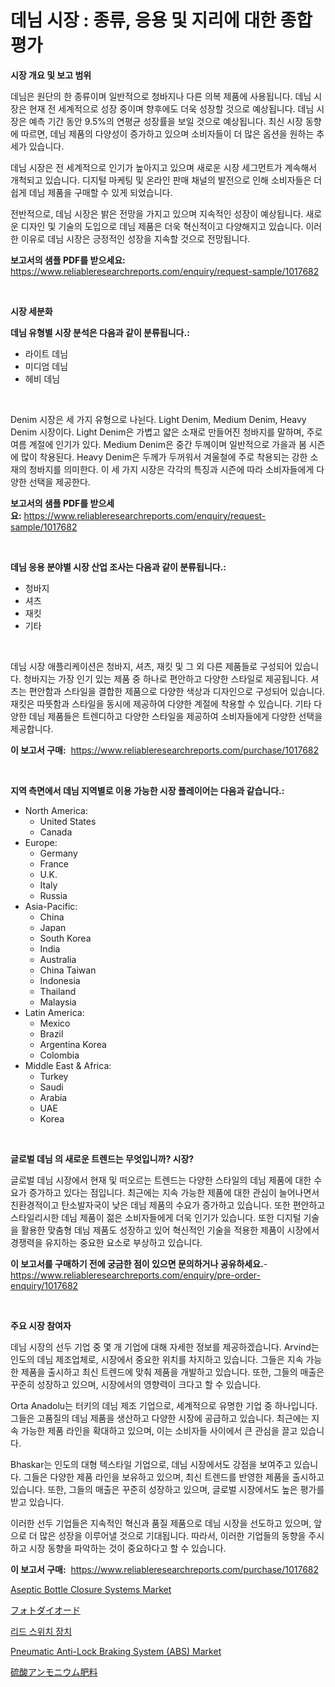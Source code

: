 <p><h1>데님 시장 : 종류, 응용 및 지리에 대한 종합 평가</h1></p><p><strong>시장 개요 및 보고 범위</strong></p>
<p><p>데님은 원단의 한 종류이며 일반적으로 청바지나 다른 의복 제품에 사용됩니다. 데님 시장은 현재 전 세계적으로 성장 중이며 향후에도 더욱 성장할 것으로 예상됩니다. 데님 시장은 예측 기간 동안 9.5%의 연평균 성장률을 보일 것으로 예상됩니다. 최신 시장 동향에 따르면, 데님 제품의 다양성이 증가하고 있으며 소비자들이 더 많은 옵션을 원하는 추세가 있습니다. </p><p>데님 시장은 전 세계적으로 인기가 높아지고 있으며 새로운 시장 세그먼트가 계속해서 개척되고 있습니다. 디지털 마케팅 및 온라인 판매 채널의 발전으로 인해 소비자들은 더 쉽게 데님 제품을 구매할 수 있게 되었습니다. </p><p>전반적으로, 데님 시장은 밝은 전망을 가지고 있으며 지속적인 성장이 예상됩니다. 새로운 디자인 및 기술의 도입으로 데님 제품은 더욱 혁신적이고 다양해지고 있습니다. 이러한 이유로 데님 시장은 긍정적인 성장을 지속할 것으로 전망됩니다.</p></p>
<p><strong>보고서의 샘플 PDF를 받으세요:</strong> <a href="https://www.reliableresearchreports.com/enquiry/request-sample/1017682">https://www.reliableresearchreports.com/enquiry/request-sample/1017682</a></p>
<p>&nbsp;</p>
<p><strong>시장 세분화</strong></p>
<p><strong>데님 유형별 시장 분석은 다음과 같이 분류됩니다.:</strong></p>
<p><ul><li>라이트 데님</li><li>미디엄 데님</li><li>헤비 데님</li></ul></p>
<p>&nbsp;</p>
<p><p>Denim 시장은 세 가지 유형으로 나뉜다. Light Denim, Medium Denim, Heavy Denim 시장이다. Light Denim은 가볍고 얇은 소재로 만들어진 청바지를 말하며, 주로 여름 계절에 인기가 있다. Medium Denim은 중간 두께이며 일반적으로 가을과 봄 시즌에 많이 착용된다. Heavy Denim은 두께가 두꺼워서 겨울철에 주로 착용되는 강한 소재의 청바지를 의미한다. 이 세 가지 시장은 각각의 특징과 시즌에 따라 소비자들에게 다양한 선택을 제공한다.</p></p>
<p><strong>보고서의 샘플 PDF를 받으세요:</strong>&nbsp;<a href="https://www.reliableresearchreports.com/enquiry/request-sample/1017682">https://www.reliableresearchreports.com/enquiry/request-sample/1017682</a></p>
<p>&nbsp;</p>
<p><strong> 데님 응용 분야별 시장 산업 조사는 다음과 같이 분류됩니다.:</strong></p>
<p><ul><li>청바지</li><li>셔츠</li><li>재킷</li><li>기타</li></ul></p>
<p>&nbsp;</p>
<p><p>데님 시장 애플리케이션은 청바지, 셔츠, 재킷 및 그 외 다른 제품들로 구성되어 있습니다. 청바지는 가장 인기 있는 제품 중 하나로 편안하고 다양한 스타일로 제공됩니다. 셔츠는 편안함과 스타일을 결합한 제품으로 다양한 색상과 디자인으로 구성되어 있습니다. 재킷은 따뜻함과 스타일을 동시에 제공하여 다양한 계절에 착용할 수 있습니다. 기타 다양한 데님 제품들은 트렌디하고 다양한 스타일을 제공하여 소비자들에게 다양한 선택을 제공합니다.</p></p>
<p><strong>이 보고서 구매:</strong>&nbsp; <a href="https://www.reliableresearchreports.com/purchase/1017682">https://www.reliableresearchreports.com/purchase/1017682</a></p>
<p>&nbsp;</p>
<p><strong>지역 측면에서 데님 지역별로 이용 가능한 시장 플레이어는 다음과 같습니다.:</strong></p>
<p><ul>
    <li>
        North America:
        <ul>
            <li>United States</li>
            <li>Canada</li>
        </ul>
    </li>
    <li>
        Europe:
        <ul>
            <li>Germany</li>
            <li>France</li>
            <li>U.K.</li>
            <li>Italy</li>
            <li>Russia</li>
        </ul>
    </li>
    <li>
        Asia-Pacific:
        <ul>
            <li>China</li>
            <li>Japan</li>
            <li>South Korea</li>
            <li>India</li>
            <li>Australia</li>
            <li>China Taiwan</li>
            <li>Indonesia</li>
            <li>Thailand</li>
            <li>Malaysia</li>
        </ul>
    </li>
    <li>
        Latin America:
        <ul>
            <li>Mexico</li>
            <li>Brazil</li>
            <li>Argentina Korea</li>
            <li>Colombia</li>
        </ul>
    </li>
    <li>
        Middle East & Africa:
        <ul>
            <li>Turkey</li>
            <li>Saudi</li>
            <li>Arabia</li>
            <li>UAE</li>
            <li>Korea</li>
        </ul>
    </li>
    </ul></p>
<p>&nbsp;</p>
<p><strong>글로벌 데님 의 새로운 트렌드는 무엇입니까? 시장?</strong></p>
<p><p>글로벌 데님 시장에서 현재 및 떠오르는 트렌드는 다양한 스타일의 데님 제품에 대한 수요가 증가하고 있다는 점입니다. 최근에는 지속 가능한 제품에 대한 관심이 늘어나면서 친환경적이고 탄소발자국이 낮은 데님 제품의 수요가 증가하고 있습니다. 또한 편안하고 스타일리시한 데님 제품이 젊은 소비자들에게 더욱 인기가 있습니다. 또한 디지털 기술을 활용한 맞춤형 데님 제품도 성장하고 있어 혁신적인 기술을 적용한 제품이 시장에서 경쟁력을 유지하는 중요한 요소로 부상하고 있습니다.</p></p>
<p><strong>이 보고서를 구매하기 전에 궁금한 점이 있으면 문의하거나 공유하세요.</strong>- <a href="https://www.reliableresearchreports.com/enquiry/pre-order-enquiry/1017682">https://www.reliableresearchreports.com/enquiry/pre-order-enquiry/1017682</a></p>
<p>&nbsp;</p>
<p><strong>주요 시장 참여자</strong></p>
<p><p>데님 시장의 선두 기업 중 몇 개 기업에 대해 자세한 정보를 제공하겠습니다. Arvind는 인도의 데님 제조업체로, 시장에서 중요한 위치를 차지하고 있습니다. 그들은 지속 가능한 제품을 출시하고 최신 트렌드에 맞춰 제품을 개발하고 있습니다. 또한, 그들의 매출은 꾸준히 성장하고 있으며, 시장에서의 영향력이 크다고 할 수 있습니다.</p><p>Orta Anadolu는 터키의 데님 제조 기업으로, 세계적으로 유명한 기업 중 하나입니다. 그들은 고품질의 데님 제품을 생산하고 다양한 시장에 공급하고 있습니다. 최근에는 지속 가능한 제품 라인을 확대하고 있으며, 이는 소비자들 사이에서 큰 관심을 끌고 있습니다.</p><p>Bhaskar는 인도의 대형 텍스타일 기업으로, 데님 시장에서도 강점을 보여주고 있습니다. 그들은 다양한 제품 라인을 보유하고 있으며, 최신 트렌드를 반영한 제품을 출시하고 있습니다. 또한, 그들의 매출은 꾸준히 성장하고 있으며, 글로벌 시장에서도 높은 평가를 받고 있습니다.</p><p>이러한 선두 기업들은 지속적인 혁신과 품질 제품으로 데님 시장을 선도하고 있으며, 앞으로 더 많은 성장을 이루어낼 것으로 기대됩니다. 따라서, 이러한 기업들의 동향을 주시하고 시장 동향을 파악하는 것이 중요하다고 할 수 있습니다.</p></p>
<p><strong>이 보고서 구매:</strong>&nbsp;&nbsp;<a href="https://www.reliableresearchreports.com/purchase/1017682">https://www.reliableresearchreports.com/purchase/1017682</a></p>
<p><p><a href="https://issuu.com/reportprime-2/docs/aseptic-bottle-closure-systems-market-size-2030.pp">Aseptic Bottle Closure Systems Market</a></p><p><a href="https://medium.com/@ms2501905/%E3%83%95%E3%82%A9%E3%83%88%E3%83%80%E3%82%A4%E3%82%AA%E3%83%BC%E3%83%89%E5%B8%82%E5%A0%B4%E6%8C%87%E6%A8%99%E3%81%AE%E3%83%87%E3%82%B3%E3%83%BC%E3%83%89-%E5%B8%82%E5%A0%B4%E3%82%B7%E3%82%A7%E3%82%A2-%E3%83%88%E3%83%AC%E3%83%B3%E3%83%89-%E6%88%90%E9%95%B7%E3%83%91%E3%82%BF%E3%83%BC%E3%83%B3-a707f0706be5">フォトダイオード</a></p><p><a href="https://medium.com/@laurendeveaucook9x6z9jm15gi/%EB%A6%AC%EB%93%9C-%EC%8A%A4%EC%9C%84%EC%B9%98-%EC%9E%A5%EC%B9%98-%EC%8B%9C%EC%9E%A5-%EC%8B%9C%EC%9E%A5-%ED%83%84%EB%A0%A5-%EC%8B%9C%EC%9E%A5-%EB%8F%99%ED%96%A5-%EB%B0%8F-%EC%84%B1%EC%9E%A5-%EC%A0%84%EB%9E%B5%EC%97%90-%EB%8C%80%ED%95%9C-%ED%86%B5%EC%B0%B0%EB%A0%A5-0f570632ae65">리드 스위치 장치</a></p><p><a href="https://github.com/RichRobinson5/Market-Research-Report-List-4/blob/main/pneumatic-anti-lock-braking-system-abs-market.md">Pneumatic Anti-Lock Braking System (ABS) Market</a></p><p><a href="https://github.com/oqoeusbvpadwjs08/Market-Research-Report-List-1/blob/main/9307317188601.md">硫酸アンモニウム肥料</a></p></p>
